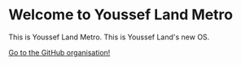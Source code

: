 [To GitHub organisation]: ..
[JetBrains Main Page]: https://jetbrains.com/?from=Youssef-Land-Metro

# Welcome to Youssef Land Metro
This is Youssef Land Metro. This is Youssef Land's new OS.

[Go to the GitHub organisation!][To GitHub organisation]
